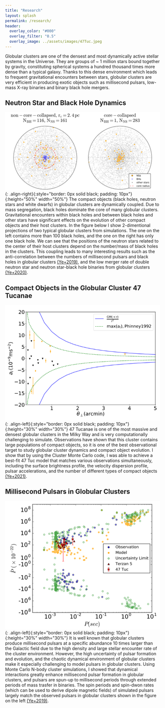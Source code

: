 ```yaml
---
title: "Research"
layout: splash
permalink: /research/
header:
  overlay_color: "#000"
  overlay_filter: "0.5"
  overlay_image: ../assets/images/47Tuc.jpeg
---
```

Globular clusters are one of the densest and most dynamically active stellar systems in the Universe. They are groups of ~ 1 million stars bound together by gravity, constituting spherical systems a hundred thousand times more dense than a typical galaxy. Thanks to this dense environment which leads to frequent gravitational encounters between stars, globular clusters are very efficient in producing exotic objects such as millisecond pulsars, low-mass X-ray binaries and binary black hole mergers.

## Neutron Star and Black Hole Dynamics
<!--![image-right](../assets/images/nbh_nmsp.png){: .align-right}{:style="border: 0px solid black; padding: 10px"}{:height="30%" width="30%"}-->
![image-right](../assets/images/cc_noncc_2dproj.png){: .align-right}{:style="border: 0px solid black; padding: 10px"}{:height="50%" width="50%"}
The compact objects (black holes, neutron stars and white dwarfs) in globular clusters are dynamically coupled. Due to mass segregation, black holes dominate the core of many globular clusters. Gravitational encounters within black holes and between black holes and other stars have significant effects on the evolution of other compact objects and their host clusters. In the figure below I show 2-dimentional projections of two typical globular clusters from simulations. The one on the left contains more than 100 black holes, and the one on the right has only one black hole. We can see that the positions of the neutron stars related to the center of their host clusters depend on the number/mass of black holes in the clusters. This coupling leads to many interesting results such as the anti-correlation between the numbers of millisecond pulsars and black holes in globular clusters <a href="https://ui.adsabs.harvard.edu/abs/2019ApJ...877..122Y/abstract">(Ye+2019)</a>, and the low merger rate of double neutron star and neutron star-black hole binaries from globular clusters <a href="https://ui.adsabs.harvard.edu/abs/2020ApJ...888L..10Y/abstract">(Ye+2020)</a>.
<!--<img align="center" src="../assets/images/cc_noncc_2dproj.png" alt="" width="1000"/>-->
<!--<img align="left" src="../assets/images/merger_rate.png" alt="" width="400"/>-->
<!--
![image-right](../assets/images/merger_rate.png){: .align-right}{:style="border: 0px solid black; padding: 10px"}
-->

## Compact Objects in the Globular Cluster 47 Tucanae
![image-left](../assets/images/psr_al.png){: .align-left}{:style="border: 0px solid black; padding: 10px"}{:height="30%" width="30%"}
47 Tucanae is one of the most massive and densest globular clusters in the Milky Way and is very computationally challenging to simulate. Observations have shown that this cluster contains large populations of compact objects, so it is one of the best observational target to study globular cluster dynamics and compact object evolution. I show that by using the Cluster Monte Carlo code, I was able to achieve a best-fit 47 Tuc model that matches various observations simultaneously, including the surface brightness profile,  the velocity dispersion profile, pulsar accelerations, and the number of different types of compact objects <a href="https://ui.adsabs.harvard.edu/abs/2021arXiv211005495Y/abstract">(Ye+2021)</a>. 

## Millisecond Pulsars in Globular Clusters
![image-left](../assets/images/ppdot.png){: .align-left}{:style="border: 0px solid black; padding: 10px"}{:height="30%" width="30%"}
It is well known that globular clusters produce millisecond pulsars at a specific abundance 10 times larger than the Galactic field due to the high density and large stellar encounter rate of the cluster environment. However, the high uncertainty of pulsar formation and evolution, and the chaotic dynamical environment of globular clusters make it especially challenging to model pulsars in globular clusters. Using Monte Carlo N-body cluster simulations, I showed that dynamical interactions greatly enhance millisecond pulsar formation in globular clusters, and pulsars are spun-up to millisecond periods through extended periods of mass trasfer in binaries. The spin periods and spin-dwon rates (which can be used to derive dipole magnetic fields) of simulated pulsars largely match the observed pulsars in globular clusters shown in the figure on the left <a href="https://ui.adsabs.harvard.edu/abs/2019ApJ...877..122Y/abstract">(Ye+2019)</a>.  

<!--
47Tuc.jpeg           bio-photo.jpg        coffee.jpeg          merger_rate.png      ppdot.png
Ye_2019.jpg          cc_noncc_2dproj.png  gc_mass_rcrh.png     nbh_nmsp.png         psr_al.png
-->

